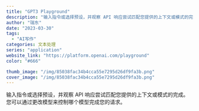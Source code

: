 ```yaml
---
title: "GPT3 Playground"
description: "输入指令或选择预设，并观察 API 响应尝试匹配您提供的上下文或模式的完成。 您可以通过更改模型来控制哪个模型完成您的请"
author: "瑞东"
date: "2023-03-30"
tags:
  - "AI写作"
categories: 文本处理
series: "application"
website_link: "https://platform.openai.com/playground"
color: "#666"

thumb_image: "/img/85038fac34b4cca55e7295d26df9fa3b.png"
cover_image: "/img/85038fac34b4cca55e7295d26df9fa3b.png"
---
```


输入指令或选择预设，并观察 API 响应尝试匹配您提供的上下文或模式的完成。 您可以通过更改模型来控制哪个模型完成您的请求。